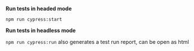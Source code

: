 **Run tests in headed mode**

```npm run cypress:start```

**Run tests in headless mode**

```npm run cypress:run``` also generates a test run report, can be open as html 